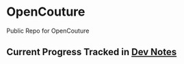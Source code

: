 # OpenCouture
Public Repo for OpenCouture

## Current Progress Tracked in [Dev Notes](https://github.com/9-9-0/OpenCouture-Dev/blob/master/DEVNOTES.md)



